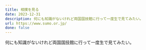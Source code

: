 ```yaml
---
title: 相撲を見る
date: 2023-12-31
description: 何にも知識がないけれど両国国技館に行って一度生で見てみたい。
url: https://www.sumo.or.jp/
done: false
---
```


何にも知識がないけれど両国国技館に行って一度生で見てみたい。
